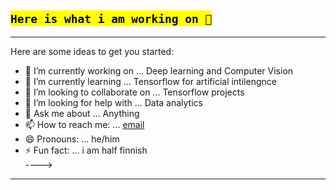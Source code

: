 ## <mark>`Here is what i am working on 👋`</mark>

-----

Here are some ideas to get you started:

- 🔭 I’m currently working on ... Deep learning and Computer Vision
- 🌱 I’m currently learning ... Tensorflow for artificial intilengnce
- 👯 I’m looking to collaborate on ... Tensorflow projects
- 🤔 I’m looking for help with ... Data analytics
- 💬 Ask me about ... Anything
- 📫 How to reach me: ... [email](hm_xa@yahoo.com)
- 😄 Pronouns: ... he/him
- ⚡ Fun fact: ... i am half finnish \
---->
-------
